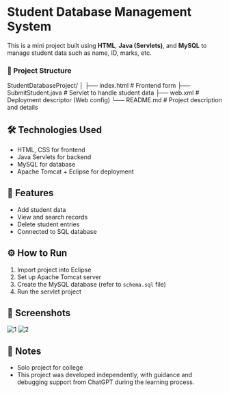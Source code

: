 # Student Database Management System

This is a mini project built using **HTML**, **Java (Servlets)**, and **MySQL** to manage student data such as name, ID, marks, etc.

### 📂 Project Structure
StudentDatabaseProject/
│
├── index.html               # Frontend form
├── SubmitStudent.java       # Servlet to handle student data
├── web.xml                  # Deployment descriptor (Web config)
└── README.md                # Project description and details

## 🛠️ Technologies Used
- HTML, CSS for frontend
- Java Servlets for backend
- MySQL for database
- Apache Tomcat + Eclipse for deployment

## 📁 Features
- Add student data
- View and search records
- Delete student entries
- Connected to SQL database

## ⚙️ How to Run
1. Import project into Eclipse
2. Set up Apache Tomcat server
3. Create the MySQL database (refer to `schema.sql` file)
4. Run the servlet project

## 📸 Screenshots
![1](https://github.com/user-attachments/assets/6f941f1a-97a5-4ccb-ba4b-6fb69d11dd98)
![2](https://github.com/user-attachments/assets/ae13287c-e5f0-4231-acbb-d3809928dac1)

## 📌 Notes
- Solo project for college
- This project was developed independently, with guidance and debugging support from ChatGPT during the learning process.
